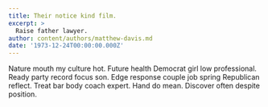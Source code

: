 ```yaml
---
title: Their notice kind film.
excerpt: >
  Raise father lawyer.
author: content/authors/matthew-davis.md
date: '1973-12-24T00:00:00.000Z'
---
```

Nature mouth my culture hot. Future health Democrat girl low professional. Ready party record focus son. Edge response couple job spring Republican reflect. Treat bar body coach expert. Hand do mean. Discover often despite position.